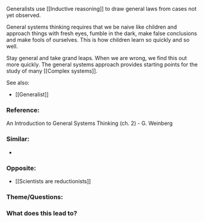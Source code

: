 Generalists use [[Inductive reasoning]] to draw general laws from cases not yet observed.

General systems thinking requires that we be naive like children and approach things with fresh eyes, fumble in the dark, make false conclusions and make fools of ourselves. This is how children learn so quickly and so well.

Stay general and take grand leaps. When we are wrong, we find this out more quickly. The general systems approach provides starting points for the study of many [[Complex systems]].

See also: 
- [[Generalist]]

### Reference:
An Introduction to General Systems Thinking (ch. 2) - G. Weinberg

### Similar:
- 

### Opposite: 
- [[Scientists are reductionists]]

### Theme/Questions:

### What does this lead to?